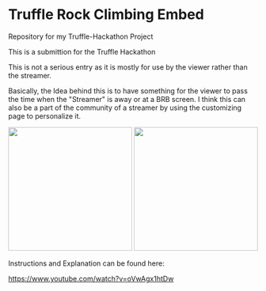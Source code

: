 # Truffle Rock Climbing Embed
Repository for my Truffle-Hackathon Project

This is a submittion for the Truffle Hackathon

This is not a serious entry as it is mostly for use by the viewer rather than the streamer.

Basically, the Idea behind this is to have something for the viewer to pass the time when the "Streamer" is away or at a BRB screen. I think this can also be a part of the community of a streamer by using the customizing page to personalize it.

<img src="https://user-images.githubusercontent.com/64918822/221991259-74208795-0e27-4ab8-8ee5-8ac9ab841828.JPG" width=250>

<img src="https://user-images.githubusercontent.com/64918822/221991276-2eb8f352-e405-44ed-937f-156f844d8808.JPG" width=250>


Instructions and Explanation can be found here:

https://www.youtube.com/watch?v=oVwAgx1htDw
